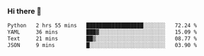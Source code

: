 ### Hi there 👋

<!--START_SECTION:waka-->

```txt
Python   2 hrs 55 mins   ██████████████████░░░░░░░   72.24 %
YAML     36 mins         ███▓░░░░░░░░░░░░░░░░░░░░░   15.09 %
Text     21 mins         ██▒░░░░░░░░░░░░░░░░░░░░░░   08.77 %
JSON     9 mins          █░░░░░░░░░░░░░░░░░░░░░░░░   03.90 %
```

<!--END_SECTION:waka-->


<!--
**AnkelMauCastillo/AnkelMauCastillo** is a ✨ _special_ ✨ repository because its `README.md` (this file) appears on your GitHub profile.

Here are some ideas to get you started:

- 🔭 I’m currently working on ...
- 🌱 I’m currently learning ...
- 👯 I’m looking to collaborate on ...
- 🤔 I’m looking for help with ...
- 💬 Ask me about ...
- 📫 How to reach me: ...
- 😄 Pronouns: ...
- ⚡ Fun fact: ...
-->
